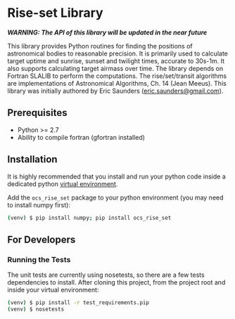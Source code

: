 # Rise-set Library

***WARNING: The API of this library will be updated in the near future***

This library provides Python routines for finding the positions of astronomical bodies to reasonable precision. It is primarily used to calculate target uptime and sunrise, sunset and twilight times, accurate to 30s-1m. It also supports calculating target airmass over time. The library depends on Fortran SLALIB to perform the computations. The rise/set/transit algorithms are implementations of Astronomical Algorithms, Ch. 14 (Jean Meeus). This library was initially authored by Eric Saunders (eric.saunders@gmail.com).

## Prerequisites

-   Python >= 2.7
-   Ability to compile fortran (gfortran installed)

## Installation

It is highly recommended that you install and run your python code inside a dedicated python
[virtual environment](https://docs.python.org/3/tutorial/venv.html).

Add the `ocs_rise_set` package to your python environment (you may need to install numpy first):

```bash
(venv) $ pip install numpy; pip install ocs_rise_set
```

## For Developers

### Running the Tests

The unit tests are currently using nosetests, so there are a few tests dependencies to install. After cloning this project, from the project root and inside your virtual environment:

```bash
(venv) $ pip install -r test_requirements.pip
(venv) $ nosetests
```
